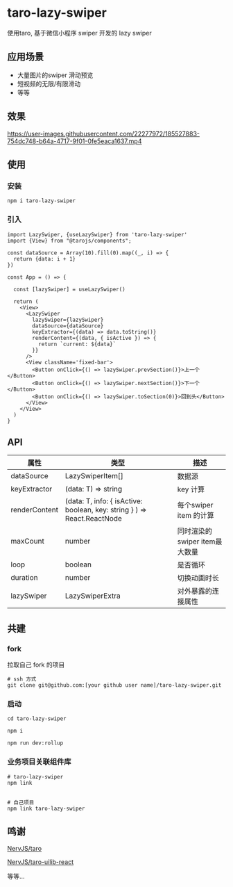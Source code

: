# taro-lazy-swiper
使用taro, 基于微信小程序 swiper 开发的 lazy swiper

## 应用场景
- 大量图片的swiper 滑动预览
- 短视频的无限/有限滑动
- 等等

## 效果

https://user-images.githubusercontent.com/22277972/185527883-754dc748-b64a-4717-9f01-0fe5eaca1637.mp4

## 使用




### 安装
``` shell
npm i taro-lazy-swiper
```
### 引入

```tsx
import LazySwiper, {useLazySwiper} from 'taro-lazy-swiper'
import {View} from "@tarojs/components";

const dataSource = Array(10).fill(0).map((_, i) => {
  return {data: i + 1}
})

const App = () => {

  const [lazySwiper] = useLazySwiper()

  return (
    <View>
      <LazySwiper
        lazySwiper={lazySwiper}
        dataSource={dataSource}
        keyExtractor={(data) => data.toString()}
        renderContent={(data, { isActive }) => {
          return `current: ${data}`
        }}
      />
      <View className='fixed-bar'>
        <Button onClick={() => lazySwiper.prevSection()}>上一个</Button>
        <Button onClick={() => lazySwiper.nextSection()}>下一个</Button>
        <Button onClick={() => lazySwiper.toSection(0)}>回到头</Button>
      </View>
    </View>
  )
}

```


## API

| 属性            | 类型                                                                      | 描述                   |
|---------------|-------------------------------------------------------------------------|----------------------|
| dataSource    | LazySwiperItem<T>[]                                                     | 数据源                  |
| keyExtractor  | (data: T) => string                                                     | key 计算               |
| renderContent | (data: T, info: { isActive: boolean, key: string } ) => React.ReactNode | 每个swiper item 的计算    |
| maxCount      | number                                                                  | 同时渲染的swiper item最大数量 |
| loop          | boolean                                                                 | 是否循环                 |
| duration      | number                                                                  | 切换动画时长               |
| lazySwiper    | LazySwiperExtra                                                         | 对外暴露的连接属性            |



## 共建

### fork 
拉取自己 fork 的项目
```shell
# ssh 方式
git clone git@github.com:[your github user name]/taro-lazy-swiper.git
```

### 启动
```shell
cd taro-lazy-swiper

npm i 

npm run dev:rollup
```
### 业务项目关联组件库

```shell
# taro-lazy-swiper
npm link


# 自己项目
npm link taro-lazy-swiper
```

## 鸣谢
[NervJS/taro](https://github.com/NervJS/taro)

[NervJS/taro-uilib-react](https://github.com/NervJS/taro-uilib-react)

等等...

